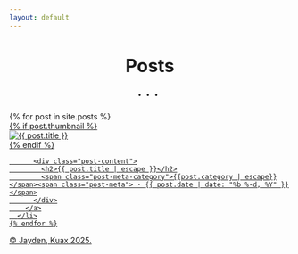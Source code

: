 ```yaml
---
layout: default
---
```


<div class="home">
  <h1 class="page-heading">Posts</h1>

  <ul class="post-list">
    {% for post in site.posts %}
      <li>
        <a class="post-list-item" href="{{ post.url | relative_url }}">
          <!-- 썸네일이 있을 경우 표시되는 이미지 박스 -->
          {% if post.thumbnail %}
            <div class="post-thumbnail">
              <img src="{{ post.thumbnail | relative_url }}" alt="{{ post.title }}">
            </div>
          {% endif %}

          <div class="post-content">
            <h2>{{ post.title | escape }}</h2>
            <span class="post-meta-category">{{post.category | escape}}</span><span class="post-meta"> · {{ post.date | date: "%b %-d, %Y" }}</span>
          </div>
        </a>
      </li>
    {% endfor %}
  </ul>
</div>
<div class="footer-ad">
  <script async
        src="https://pagead2.googlesyndication.com/pagead/js/adsbygoogle.js?client=ca-pub-6810256932319207"
        crossorigin="anonymous"></script>
  <ins class="adsbygoogle" style="display:block; text-align:center;" data-ad-layout="in-article"
      data-ad-format="fluid" data-ad-client="ca-pub-6810256932319207" data-ad-slot="6156313766"></ins>
  <script>
      (adsbygoogle = window.adsbygoogle || []).push({});
  </script>
</div>
<div class="footer">
    © Jayden, Kuax 2025.
</div>

<style>
    .home { max-width: 720px; margin: 0 auto; }
    .page-heading { font-family: var(--header-font), serif; font-size: 2rem; padding-bottom: 0em; text-align: center;}
    .page-heading::after {
        content: '...';
        display: block;
        text-align: center;
        color: var(--accent-color);
        font-family: var(--body-font);
        font-weight: 600;
        font-size: 1.5rem;
        letter-spacing: 0.3em; /* 점 사이의 간격 */
        padding: 0;
        margin-top: 0.5em; /* 제목과 점 구분선 사이의 간격 */
    }
    .post-list { list-style: none; padding-left: 0; }
    .post-list h2 { margin-top: 0.2em; font-family: 'Noto Serif KR', serif; }
    .post-link { text-decoration: none; color: var(--text-color); font-size: 1.5rem; }
    .post-link:hover { text-decoration: underline; }
    .rss-subscribe { font-size: 0.9rem; color: var(--accent-color); }
</style>